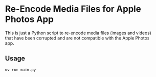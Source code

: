 # Re-Encode Media Files for Apple Photos App

This is just a Python script to re-encode media files (images and videos) that have been corrupted and are not compatible with the Apple Photos app.

## Usage

```bash
uv run main.py
```

